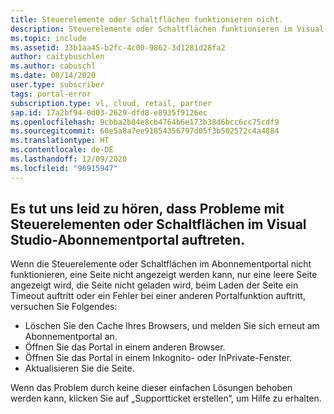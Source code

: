 ```yaml
---
title: Steuerelemente oder Schaltflächen funktionieren nicht.
description: Steuerelemente oder Schaltflächen funktionieren im Visual Studio-Abonnementportal nicht.
ms.topic: include
ms.assetid: 33b1aa45-b2fc-4c00-9862-3d1281d28fa2
author: caitybuschlen
ms.author: cabuschl
ms.date: 08/14/2020
user.type: subscriber
tags: portal-error
subscription.type: vl, cloud, retail, partner
sap.id: 17a2bf94-0d03-2629-dfd8-e8935f9126ec
ms.openlocfilehash: 9cbba2b84e8cb4764b6e173b38d6bcc6cc75cdf9
ms.sourcegitcommit: 60e5a8a7ee91854356797d05f3b502572c4a4884
ms.translationtype: HT
ms.contentlocale: de-DE
ms.lasthandoff: 12/09/2020
ms.locfileid: "96915947"
---
```

## <a name="were-sorry-to-hear-that-youre-experiencing-an-issue-with-controls-or-buttons-while-using-the-visual-studio-subscriptions-portal"></a>Es tut uns leid zu hören, dass Probleme mit Steuerelementen oder Schaltflächen im Visual Studio-Abonnementportal auftreten. 

Wenn die Steuerelemente oder Schaltflächen im Abonnementportal nicht funktionieren, eine Seite nicht angezeigt werden kann, nur eine leere Seite angezeigt wird, die Seite nicht geladen wird, beim Laden der Seite ein Timeout auftritt oder ein Fehler bei einer anderen Portalfunktion auftritt, versuchen Sie Folgendes: 

* Löschen Sie den Cache Ihres Browsers, und melden Sie sich erneut am Abonnementportal an. 
* Öffnen Sie das Portal in einem anderen Browser. 
* Öffnen Sie das Portal in einem Inkognito- oder InPrivate-Fenster. 
* Aktualisieren Sie die Seite.  

Wenn das Problem durch keine dieser einfachen Lösungen behoben werden kann, klicken Sie auf „Supportticket erstellen“, um Hilfe zu erhalten.